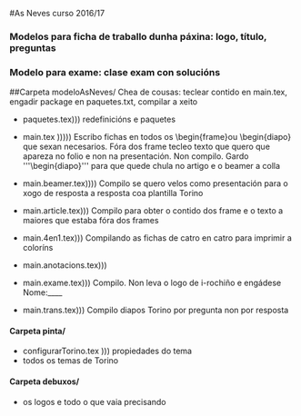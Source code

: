 #As Neves curso 2016/17

### Modelos para ficha de traballo dunha páxina: logo, título, preguntas
### Modelo para exame: clase exam con solucións

##Carpeta modeloAsNeves/
Chea de cousas: teclear contido en main.tex, engadir package en paquetes.txt, compilar a xeito

* paquetes.tex)))
redefinicións e paquetes

* main.tex )))))
Escribo fichas en todos os \begin{frame}ou \begin{diapo} que sexan necesarios. Fóra dos frame tecleo texto que quero que apareza no folio e non na presentación. Non compilo. Gardo
'''\begin{diapo}''' para que quede chula no artigo e o beamer a colla

* main.beamer.tex))))
 Compilo se quero velos como presentación para o xogo de resposta a resposta coa plantilla Torino

* main.article.tex)))
 Compilo para obter o contido dos frame e o texto a maiores que estaba fóra dos frames

* main.4en1.tex)))
Compilando as fichas de catro en catro para imprimir a coloríns 

* main.anotacions.tex)))

* main.exame.tex)))
Compilo. Non leva o logo de i-rochiño e engádese Nome:____

* main.trans.tex)))
Compilo diapos Torino por pregunta non por resposta

#### Carpeta pinta/
* configurarTorino.tex ))) propiedades do tema
* todos os temas de Torino

#### Carpeta debuxos/
* os logos e todo o que vaia precisando

